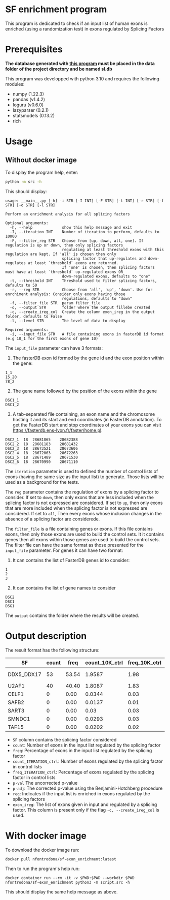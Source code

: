 # SF enrichment program

This program is dedicated to check if an input list of human exons is enriched (using a randomization test) in exons regulated by Splicing Factors

# Prerequisites


**The database generated with [this program](https://gitbio.ens-lyon.fr/LBMC/regards/chia-pet_network/-/tree/dev) must be placed in the data folder of the project directory and be named sl.db**

This program was developped with python 3.10 and requires the following modules:

* numpy (1.22.3)
* pandas (v1.4.2)
* loguru (v0.6.0)
* lazyparser (0.2.1)
* statsmodels (0.13.2)
* rich

# Usage

## Without docker image

To display the program help, enter:

```sh
python -m src -h
```

This should display:

```
usage: __main__.py [-h] -i STR [-I INT] [-F STR] [-t INT] [-r STR] [-f STR] [-o STR] [-l STR]

Perform an enrichment analysis for all splicing factors

Optional arguments:
  -h, --help             show this help message and exit
  -I, --iteration INT    Number of iteration to perform, defaults to 10000
  -F, --filter_reg STR   Choose from [up, down, all, one]. If regulation is up or down, then only splicing factors
                         regulating at least threshold exons with this regulation are kept. If 'all' is chosen then only
                         splicing factor that up-regulates and down-regulates at least `threshold` exons are returned.
                         If 'one' is chosen, then splicing factors must have at least `threshold` up-regulated exons OR
                         down-regulated exons, defaults to "one"
  -t, --threshold INT    Threshold used to filter splicing factors, defaults to 50
  -r, --reg STR          Choose from 'all', 'up', 'down'. Use for enrchiment analysis: Consider only exons having those
                         regulations, defaults to "down"
  -f, --filter_file STR  param filter_file
  -o, --output STR       folder where the output fillebe created
  -c, --create_ireg_col  Create the column exon_ireg in the output folder, defaults to False
  -l, --level STR        The level of data to display

Required arguments:
  -i, --input_file STR   A file containing exons in fasterDB id format (e.g 10_1 for the first exons of gene 10)
```

The `input_file` parameter can have 3 formats:

1. The fasterDB exon id formed by the gene id and the exon position within the gene:
```
1_1
15_20
78_2
```
2. The gene name followed by the position of the exons within the gene
```
DSC1_1
DSC1_2
```
3. A tab-separated file containing, an exon name and the chromosome hosting it and its start and end coordinates (in FasterDB annotation). To get the FasterDB start and stop coordinates of your exons you can visit https://fasterdb.ens-lyon.fr/faster/home.pl.
```
DSC2_1	18	28681865	28682388
DSC2_2	18	28681183	28681432
DSC2_3	18	28673521	28673606
DSC2_4	18	28672063	28672263
DSC2_5	18	28671489	28671530
DSC2_6	18	28670990	28671110
```

The `iteration` parameter is used to defined the number of control lists of exons (having the same size as the input list) to generate. Those lists will be used as a background for the tests.

The `reg` parameter contains the regulation of exons by a splicing factor to consider. If set to `down`, then only exons that are less included when the splicing factor is not expressed are considered. If set to `up`, then only exons that are more included when the splicing factor is not expressed are considered. If set to `all`, Then every exons whose inclusion changes in the absence of a splicing factor are considerede.

The `filter_file` is a file containing genes or exons. If this file contains exons, then only those exons are used to build the control sets. It it contains genes then all exons within those genes are used to build the control sets. The filter file can have the same format as those presented for the `input_file` parameter. For genes it can have two format:
1. It can contains the list of FasterDB genes id to consider:
```
1
2
3
```
2. It can contains the list of gene names to consider
```
DSC2
DSC1
DSG1
```

The `output` contains the folder where the results will be created.

# Output description

The result format has the following structure:

| SF          | count | freq  | count\_10K\_ctrl | freq\_10K\_ctrl | p-val      | p-adj      | reg | exon_ireg   |
| ----------- | ----- | ----- | ---------------- | --------------- | ---------- | ---------- | --- | ----------- |
| DDX5\_DDX17 | 53    | 53.54 | 1.9587           | 1.98            | 1.00E-04   | 0.00016665 | +   | NRSN2_3 ... |
| U2AF1       | 40    | 40.40 | 1.8087           | 1.83            | 1.00E-04   | 0.00016665 | +   | C20orf...   |
| CELF1       | 0     | 0.00  | 0.0344           | 0.03            | 0.96630337 | 0.99110089 | .   | ...         |
| SAFB2       | 0     | 0.00  | 0.0137           | 0.01            | 0.98650135 | 0.99110089 | .   | ...         |
| SART3       | 0     | 0.00  | 0.03             | 0.03            | 0.97020298 | 0.99110089 | .   | ...         |
| SMNDC1      | 0     | 0.00  | 0.0293           | 0.03            | 0.97160284 | 0.99110089 | .   | ...         |
| TAF15       | 0     | 0.00  | 0.0202           | 0.02            | 0.97990201 | 0.99110089 | .   | ...         |

* `SF` column contains the splicing factor considered
* `count`: Number of exons in the input list regulated by the splicing factor
* `freq`: Percentage of exons in the input list regulated by the splicing factor
* `count_ITERATION_ctrl`: Number of exons regulated by the splicing factor in control lists
* `freq_ITERATION_ctrl`: Percentage of exons regulated by the splicing factor in control lists
* `p-val` The uncorrected p-value
* `p-adj`: The corrected p-value using the Benjamini-Hotchberg procedure
* `reg`: Indicates if the input list is enriched in exons regulated by the splicing factors
* `exon_ireg`: The list of exons given in input and regulated by a splicing factor. This column is present only if the flag `-c, --create_ireg_col` is used.

# With docker image

To download the docker image run:

```
docker pull nfontrodona/sf-exon_enrichment:latest
```

Then to run the program's help run:

```
docker container run --rm -it -v $PWD:$PWD --workdir $PWD nfontrodona/sf-exon_enrichment python3 -m script.src -h
```

This should display the same help message as above. 
